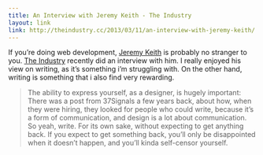 ```yaml
--- 
title: An Interview with Jeremy Keith - The Industry
layout: link
link: http://theindustry.cc/2013/03/11/an-interview-with-jeremy-keith/
---
```


If you’re doing web development, [Jeremy Keith](http://adactio.com) is
probably no stranger to you. [The Industry](http://theindustry.cc/)
recently did an interview with him. I really enjoyed his view on
writing, as it’s something i’m struggling with. On the other hand,
writing is something that i also find very rewarding.

> The ability to express yourself, as a designer, is hugely important:
> There was a post from 37Signals a few years back, about how, when they
> were hiring, they looked for people who could write, because it’s a
> form of communication, and design is a lot about communication. So
> yeah, write. For its own sake, without expecting to get anything back.
> If you expect to get something back, you’ll only be disappointed when
> it doesn’t happen, and you’ll kinda self-censor yourself.
